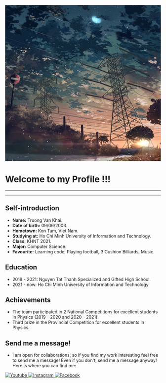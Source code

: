 
<img src="/preview.jpg" alt="banner" />

# Welcome to my Profile !!!
---
---
## Self-introduction
- **Name:** Truong Van Khai.
- **Date of birth:** 09/06/2003.
- **Hometown:** Kon Tum, Viet Nam.
- **Studying at:** Ho Chi Minh University of Information and Technology.
- **Class:** KHNT 2021.
- **Major:** Computer Science.
- **Favourite:** Learning code, Playing football, 3 Cushion Billiards, Music.

## Education
- 2018 - 2021: Nguyen Tat Thanh Specialized and Gifted High School.
- 2021 - now: Ho Chi Minh University of Information and Technology

## Achievements
- The team participated in 2 National Competitions for excellent students in Physics (2019 - 2020 and 2020 - 2021).
- Third prize in the Provincial Competition for excellent students in Physics.

## Send me a message!
- I am open for collaborations, so if you find my work interesting feel free to send me a message! Even if you don't, send me a message anyway! Here is where you can find me:

<p>
  <a href="https://studio.youtube.com/channel/UCsIkUJmZMdl8j9qYTWHalZA">
    <img alt="Youtube" src="https://img.shields.io/badge/youtube-FF0000?logo=youtube&logoColor=white&style=for-the-badge" />
  </a>
  <a href="https://www.instagram.com/tvk_0906/">
    <img alt="Instagram" src="https://img.shields.io/badge/Instagram-E4405F?logo=instagram&logoColor=white&style=for-the-badge" />
   <a href="https://www.instagram.com/tvk_0906/">
    <img alt="Facebook" src="https://img.shields.io/badge/Instagram-E4405F?logo=instagram&logoColor=white&style=for-the-badge" />
</p>


